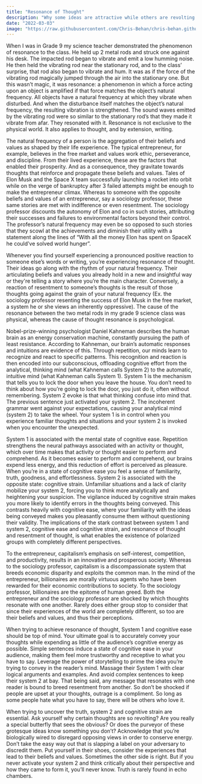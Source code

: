 ```yaml
---
title: "Resonance of Thought"
description: "Why some ideas are attractive while others are revolting."
date: "2022-03-03"
image: "https://raw.githubusercontent.com/Chris-Behan/chris-behan.github.io/master/public/images/resonance.jpg"
---
```


When I was in Grade 9 my science teacher demonstrated the phenomenon of resonance to the class. He held up 2 metal rods and struck one against his desk. The impacted rod began to vibrate and emit a low humming noise. He then held the vibrating rod near the stationary rod, and to the class’ surprise, that rod also began to vibrate and hum. It was as if the force of the vibrating rod magically jumped through the air into the stationary one. But this wasn’t magic, it was resonance: a phenomenon in which a force acting upon an object is amplified if that force matches the object’s natural frequency. All objects have a natural frequency at which they vibrate when disturbed. And when the disturbance itself matches the object’s natural frequency, the resulting vibration is strengthened. The sound waves emitted by the vibrating rod were so similar to the stationary rod’s that they made it vibrate from afar. They resonated with it. Resonance is not exclusive to the physical world. It also applies to thought, and by extension, writing.

The natural frequency of a person is the aggregation of their beliefs and values as shaped by their life experience. The typical entrepreneur, for example, believes in the free market and values work ethic, perseverance, and discipline. From their lived experience, these are the factors that enabled their prosperity. And as a consequence, they gravitate towards thoughts that reinforce and propagate these beliefs and values. Tales of Elon Musk and the Space X team successfully launching a rocket into orbit while on the verge of bankruptcy after 3 failed attempts might be enough to make the entrepreneur climax. Whereas to someone with the opposite beliefs and values of an entrepreneur, say a sociology professor, these same stories are met with indifference or even resentment. The sociology professor discounts the autonomy of Elon and co in such stories, attributing their successes and failures to environmental factors beyond their control. The professor’s natural frequency may even be so opposed to such stories that they scowl at the achievements and diminish their utility with a statement along the lines of “With all the money Elon has spent on SpaceX he could’ve solved world hunger”.

Whenever you find yourself experiencing a pronounced positive reaction to someone else’s words or writing, you’re experiencing resonance of thought. Their ideas go along with the rhythm of your natural frequency. Their articulating beliefs and values you already hold in a new and insightful way or they're telling a story where you’re the main character. Conversely, a reaction of resentment to someone’s thoughts is the result of those thoughts going against the grain of your natural frequency (Ex. the sociology professor resenting the success of Elon Musk in the free market, a system he or she views an inherently oppressive). The cause of the resonance between the two metal rods in my grade 9 science class was physical, whereas the cause of thought resonance is psychological.

Nobel-prize-winning psychologist Daniel Kahneman describes the human brain as an energy conservation machine, constantly pursuing the path of least resistance. According to Kahneman, our brain’s automatic responses and intuitions are evidence of this. Through repetition, our minds learn to recognize and react to specific patterns. This recognition and reaction is then encoded into our subconscious, offloading cognitive effort from the analytical, thinking mind (what Kahneman calls System 2) to the automatic, intuitive mind (what Kahneman calls System 1). System 1 is the mechanism that tells you to lock the door when you leave the house. You don’t need to think about how you’re going to lock the door, you just do it, often without remembering. System 2 evoke is that what thinking confuse into mind that. The previous sentence just activated your system 2. The incoherent grammar went against your expectations, causing your analytical mind (system 2) to take the wheel. Your system 1 is in control when you experience familiar thoughts and situations and your system 2 is invoked when you encounter the unexpected.

System 1 is associated with the mental state of cognitive ease. Repetition strengthens the neural pathways associated with an activity or thought, which over time makes that activity or thought easier to perform and comprehend. As it becomes easier to perform and comprehend, our brains expend less energy, and this reduction of effort is perceived as pleasure. When you’re in a state of cognitive ease you feel a sense of familiarity, truth, goodness, and effortlessness. System 2 is associated with the opposite state: cognitive strain. Unfamiliar situations and a lack of clarity mobilize your system 2, forcing you to think more analytically and heightening your suspicion. The vigilance induced by cognitive strain makes you more likely to identify errors in the thoughts being conveyed. This contrasts heavily with cognitive ease, where your familiarity with the ideas being conveyed makes you pleasantly consume them without questioning their validity. The implications of the stark contrast between system 1 and system 2, cognitive ease and cognitive strain, and resonance of thought and resentment of thought, is what enables the existence of polarized groups with completely different perspectives.

To the entrepreneur, capitalism’s emphasis on self-interest, competition, and productivity, results in an innovative and prosperous society. Whereas to the sociology professor, capitalism is a discompassionate system that breeds economic disparity and exploits the common man. In the mind of the entrepreneur, billionaires are morally virtuous agents who have been rewarded for their economic contributions to society. To the sociology professor, billionaires are the epitome of human greed. Both the entrepreneur and the sociology professor are shocked by which thoughts resonate with one another. Rarely does either group stop to consider that since their experiences of the world are completely different, so too are their beliefs and values, and thus their perceptions.

When trying to achieve resonance of thought, System 1 and cognitive ease should be top of mind. Your ultimate goal is to accurately convey your thoughts while expending as little of the audience’s cognitive energy as possible. Simple sentences induce a state of cognitive ease in your audience, making them feel more trustworthy and receptive to what you have to say. Leverage the power of storytelling to prime the idea you’re trying to convey in the reader’s mind. Massage their System 1 with clear logical arguments and examples. And avoid complex sentences to keep their system 2 at bay. That being said, any message that resonates with one reader is bound to breed resentment from another. So don’t be shocked if people are upset at your thoughts, outrage is a compliment. So long as some people hate what you have to say, there will be others who love it.

When trying to uncover the truth, system 2 and cognitive strain are essential. Ask yourself why certain thoughts are so revolting? Are you really a special butterfly that sees the obvious? Or does the purveyor of these grotesque ideas know something you don’t? Acknowledge that you’re biologically wired to disregard opposing views in order to conserve energy. Don’t take the easy way out that is slapping a label on your adversary to discredit them. Put yourself in their shoes, consider the experiences that lead to their beliefs and values. Sometimes the other side is right. But if you never activate your system 2 and think critically about their perspective and how they came to form it, you’ll never know. Truth is rarely found in echo chambers.
